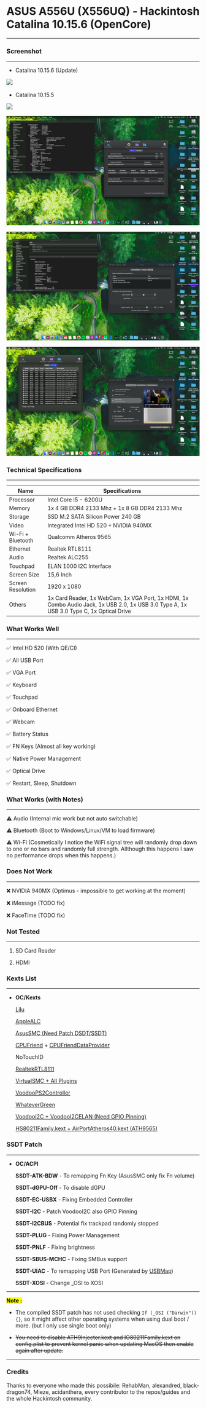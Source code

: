 # ASUS A556U (X556UQ) - Hackintosh Catalina 10.15.6 (OpenCore)

---

### Screenshot

---

- Catalina 10.15.6 (Update)

![](Screenshot/Screen%20Shot%202020-08-01%20at%2012.42.25.png)

- Catalina 10.15.5

![](Screenshot/Screen%20Shot%202020-07-31%20at%2022.21.11.png)

![](Screenshot/Screen%20Shot%202020-07-31%20at%2022.25.22.png)

![](Screenshot/Screen%20Shot%202020-07-31%20at%2022.27.29.png)

![](Screenshot/Screen%20Shot%202020-07-31%20at%2022.28.18.png)

### Technical Specifications

---

| Name              | Specifications                                                                                                                           |
| ----------------- | ---------------------------------------------------------------------------------------------------------------------------------------- |
| Processor         | Intel Core i5 - 6200U                                                                                                                    |
| Memory            | 1x 4 GB DDR4 2133 Mhz + 1x 8 GB DDR4 2133 Mhz                                                                                            |
| Storage           | SSD M.2 SATA Silicon Power 240 GB                                                                                                        |
| Video             | Integrated Intel HD 520 + NVIDIA 940MX                                                                                                   |
| Wi-Fi + Bluetooth | Qualcomm Atheros 9565                                                                                                                    |
| Ethernet          | Realtek RTL8111                                                                                                                          |
| Audio             | Realtek ALC255                                                                                                                           |
| Touchpad          | ELAN 1000 I2C Interface                                                                                                                  |
| Screen Size       | 15,6 Inch                                                                                                                                |
| Screen Resolution | 1920 x 1080                                                                                                                              |
| Others            | 1x Card Reader, 1x WebCam, 1x VGA Port, 1x HDMI, 1x Combo Audio Jack, 1x USB 2.0, 1x USB 3.0 Type A, 1x USB 3.0 Type C, 1x Optical Drive |

### What Works Well

---

✅ Intel HD 520 (With QE/CI)

✅ All USB Port

✅ VGA Port

✅ Keyboard

✅ Touchpad

✅ Onboard Ethernet

✅ Webcam

✅ Battery Status

✅ FN Keys (Almost all key working)

✅ Native Power Management

✅ Optical Drive

✅ Restart, Sleep, Shutdown

### What Works (with Notes)

---

⚠️ Audio (Internal mic work but not auto switchable)

⚠️ Bluetooth (Boot to Windows/Linux/VM to load firmware)

⚠️ Wi-Fi (Cosmetically I notice the WiFi signal tree will randomly drop down to one or no bars and randomly full strength. Allthough this happens I saw no performance drops when this happens.)

### Does Not Work

---

❌ NVIDIA 940MX (Optimus - impossible to get working at the moment)

❌ iMessage (TODO fix)

❌ FaceTime (TODO fix)

### Not Tested

---

1. SD Card Reader

2. HDMI

### Kexts List

---

- **OC/Kexts**
  
  [Lilu](https://github.com/acidanthera/Lilu)
  
  [AppleALC](https://github.com/acidanthera/AppleALC)
  
  [AsusSMC (Need Patch DSDT/SSDT)](https://github.com/hieplpvip/AsusSMC)
  
  [CPUFriend](https://github.com/acidanthera/CPUFriend) + [CPUFriendDataProvider](https://www.olarila.com/topic/5693-guide-ssdt-with-pikes-pm-script-and-use-with-cpufriend/)
  
  NoTouchID
  
  [RealtekRTL8111](https://bitbucket.org/RehabMan/os-x-realtek-network/downloads/)
  
  [VirtualSMC + All Plugins](https://github.com/acidanthera/VirtualSMC)
  
  [VoodooPS2Controller](https://bitbucket.org/RehabMan/os-x-voodoo-ps2-controller/downloads/)
  
  [WhateverGreen](https://github.com/acidanthera/WhateverGreen)
  
  [VoodooI2C + VoodooI2CELAN (Need GPIO Pinning)](https://github.com/alexandred/VoodooI2C)
  
  [HS80211Family.kext + AirPortAtheros40.kext (ATH9565)](https://www.insanelymac.com/forum/files/file/1008-io80211family-modif/)

### SSDT Patch

---

- **OC/ACPI**
  
  **SSDT-ATK-BDW** - To remapping Fn Key (AsusSMC only fix Fn volume)
  
  **SSDT-dGPU-Off** - To disable dGPU
  
  **SSDT-EC-USBX** - Fixing Embedded Controller
  
  **SSDT-I2C** - Patch VoodooI2C also GPIO Pinning
  
  **SSDT-I2CBUS** - Potential fix trackpad randomly stopped
  
  **SSDT-PLUG** - Fixing Power Management
  
  **SSDT-PNLF** - Fixing brightness
  
  **SSDT-SBUS-MCHC** - Fixing SMBus support
  
  **SSDT-UIAC** - To remapping USB Port (Generated by [USBMap](https://github.com/corpnewt/USBMap))
  
  **SSDT-XOSI** - Change _OSI to XOSI

---

**<mark>Note : </mark>**

- The compiled SSDT patch has not used checking `If (_OSI ("Darwin")) {}`, so it might affect other operating systems when using dual boot / more. (but I only use single boot only)

- ~~You need to disable ATH9Injector.kext and IO80211Family.kext on config.plist to prevent kernel panic when updating MacOS then enable again after update.~~

---

### Credits

Thanks to everyone who made this possibile: RehabMan, alexandred, black-dragon74, Mieze, acidanthera, every contributor to the repos/guides and the whole Hackintosh community.
